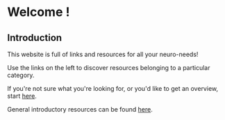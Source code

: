 # Welcome !
## Introduction

This website is full of links and resources for all your neuro-needs!

Use the links on the left to discover resources belonging to a particular category.

If you're not sure what you're looking for, or you'd like to get an overview, start [here](docs/01_Before-you-start.md#Before-you-start).

General introductory resources can be found [here](docs/99_Appendix.md#Appendix).
